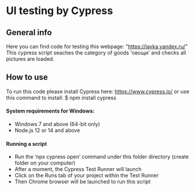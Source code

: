 # UI testing by Cypress

## General info
Here you can find code for testing this webpage:
"https://lavka.yandex.ru/"
This cypress script seaches the category of goods 'овощи' and checks all pictures are loaded. 
## How to use
To run this code please install Cypress here:
https://www.cypress.io/
or use this command to install: 
$ npm install cypress
#### System requirements for Windows:
* Windows 7 and above (64-bit only)
* Node.js 12 or 14 and above
#### Running a script
* Run the ‘npx cypress open’ command under this folder directory (create folder on your computer)
* After a moment, the Cypress Test Runner will launch
* Click on the Runs tab of your project within the Test Runner
* Then Chrome browser will be launched to run this script

